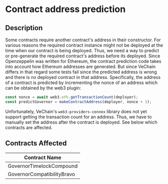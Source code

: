 # Contract address prediction

## Description

Some contracts require another contract's address in their constructor. For various reasons the required contract instance might not be deployed at the time when our contract is being deployed. Thus, we need a way to predict or pre-generate the required contract's address before its deployed. Since Openzeppelin was written for Ethereum, the contract prediction code takes into account how Ethereum addresses are generated. But since VeChain differs in that regard some tests fail since the predicted address is wrong and there is no deployed contract in that address. Specifically, the address of a contract is predicted by incrementing the nonce of an address which can be obtained by the web3 plugin:

```javascript
const nonce = await web3.eth.getTransactionCount(deployer);
const predictGovernor = makeContractAddress(deployer, nonce + 1);
```

Unfortunately, VeChain's `web3-providers-connex` library does not yet support getting the transaction count for an address. Thus, we have to manually set the address after the contract is deployed. See below which contracts are affected.

## Contracts Affected

| Contract Name              |
| -------------------------- |
| GovernorTimelockCompound   |
| GovernorCompatibilityBravo |
